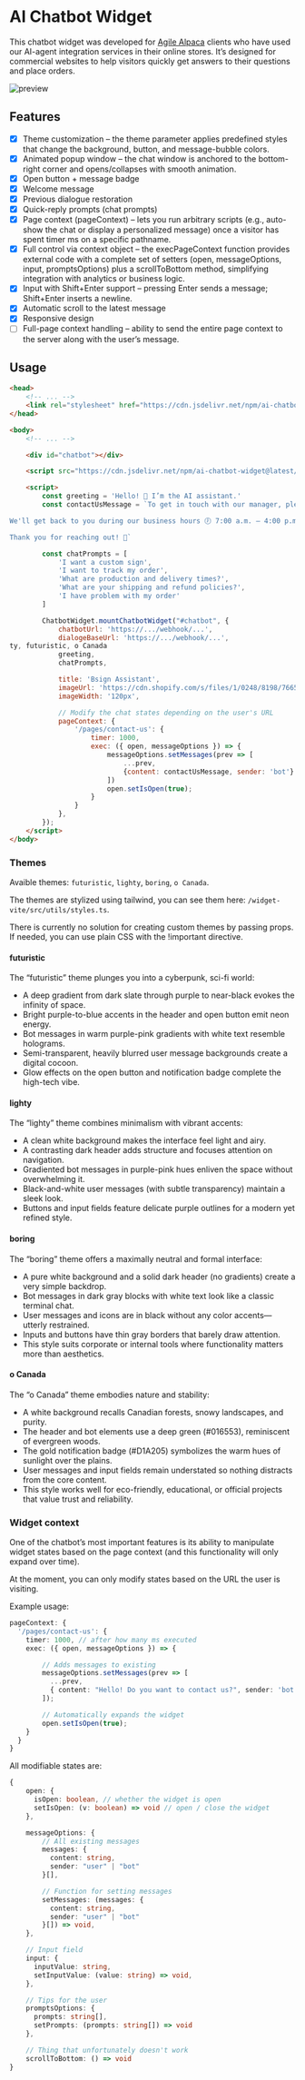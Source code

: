 # AI Chatbot Widget

This chatbot widget was developed for [Agile Alpaca](https://agile-alpaca.com) clients who have used our AI-agent integration services in their online stores. It’s designed for commercial websites to help visitors quickly get answers to their questions and place orders.

![preview](https://github.com/user-attachments/assets/998e8caa-0bb5-430e-b906-e9a77cc928e1)

## Features
- [x] Theme customization – the theme parameter applies predefined styles that change the background, button, and message-bubble colors.
- [x] Animated popup window – the chat window is anchored to the bottom-right corner and opens/collapses with smooth animation.
- [x] Open button + message badge
- [x] Welcome message
- [x] Previous dialogue restoration
- [x] Quick-reply prompts (chat prompts)
- [x] Page context (pageContext) – lets you run arbitrary scripts (e.g., auto-show the chat or display a personalized message) once a visitor has spent timer ms on a specific pathname.
- [x] Full control via context object – the execPageContext function provides external code with a complete set of setters (open, messageOptions, input, promptsOptions) plus a scrollToBottom method, simplifying integration with analytics or business logic.
- [x] Input with Shift+Enter support – pressing Enter sends a message; Shift+Enter inserts a newline.
- [x] Automatic scroll to the latest message
- [x] Responsive design
- [ ] Full-page context handling – ability to send the entire page context to the server along with the user’s message.

## Usage
```html
<head>
    <!-- ... -->
    <link rel="stylesheet" href="https://cdn.jsdelivr.net/npm/ai-chatbot-widget@0.0.21/dist/index.css" />
</head>

<body>
    <!-- ... -->

    <div id="chatbot"></div>

    <script src="https://cdn.jsdelivr.net/npm/ai-chatbot-widget@latest/dist/chatbot-widget.iife.js"></script>

    <script>
        const greeting = 'Hello! 👋 I’m the AI assistant.'
        const contactUsMessage = `To get in touch with our manager, please leave your email address 📧, WhatsApp, or phone number 📱.

We'll get back to you during our business hours 🕖 7:00 a.m. – 4:00 p.m. CST.

Thank you for reaching out! 💬`

        const chatPrompts = [
            'I want a custom sign',
            'I want to track my order',
            'What are production and delivery times?',
            'What are your shipping and refund policies?',
            'I have problem with my order'
        ]

        ChatbotWidget.mountChatbotWidget("#chatbot", {
            chatbotUrl: 'https://.../webhook/...',
            dialogeBaseUrl: 'https://.../webhook/...',
ty, futuristic, o Canada
            greeting,
            chatPrompts,

            title: 'Bsign Assistant',
            imageUrl: 'https://cdn.shopify.com/s/files/1/0248/8198/7665/files/chatbot-logo.png?v=1750682293',
            imageWidth: '120px',

            // Modify the chat states depending on the user's URL
            pageContext: {
                '/pages/contact-us': {
                    timer: 1000,
                    exec: ({ open, messageOptions }) => { 
                        messageOptions.setMessages(prev => [
                            ...prev, 
                            {content: contactUsMessage, sender: 'bot'}
                        ])
                        open.setIsOpen(true);
                    }
                }
            },
        });
    </script>
</body>
```

### Themes

Avaible themes: `futuristic`, `lighty`, `boring`, `o Canada`.

The themes are stylized using tailwind, you can see them here: `/widget-vite/src/utils/styles.ts`.

There is currently no solution for creating custom themes by passing props. If needed, you can use plain CSS with the !important directive.

#### futuristic
The “futuristic” theme plunges you into a cyberpunk, sci-fi world:
- A deep gradient from dark slate through purple to near-black evokes the infinity of space.
- Bright purple-to-blue accents in the header and open button emit neon energy.
- Bot messages in warm purple-pink gradients with white text resemble holograms.
- Semi-transparent, heavily blurred user message backgrounds create a digital cocoon.
- Glow effects on the open button and notification badge complete the high-tech vibe.

#### lighty
The “lighty” theme combines minimalism with vibrant accents:
- A clean white background makes the interface feel light and airy.
- A contrasting dark header adds structure and focuses attention on navigation.
- Gradiented bot messages in purple-pink hues enliven the space without overwhelming it.
- Black-and-white user messages (with subtle transparency) maintain a sleek look.
- Buttons and input fields feature delicate purple outlines for a modern yet refined style.

#### boring
The “boring” theme offers a maximally neutral and formal interface:
- A pure white background and a solid dark header (no gradients) create a very simple backdrop.
- Bot messages in dark gray blocks with white text look like a classic terminal chat.
- User messages and icons are in black without any color accents—utterly restrained.
- Inputs and buttons have thin gray borders that barely draw attention.
- This style suits corporate or internal tools where functionality matters more than aesthetics.

#### o Canada
The “o Canada” theme embodies nature and stability:
- A white background recalls Canadian forests, snowy landscapes, and purity.
- The header and bot elements use a deep green (#016553), reminiscent of evergreen woods.
- The gold notification badge (#D1A205) symbolizes the warm hues of sunlight over the plains.
- User messages and input fields remain understated so nothing distracts from the core content.
- This style works well for eco-friendly, educational, or official projects that value trust and reliability.

### Widget context

One of the chatbot’s most important features is its ability to manipulate widget states based on the page context (and this functionality will only expand over time).

At the moment, you can only modify states based on the URL the user is visiting.

Example usage:
```typescript
pageContext: {
  '/pages/contact-us': {
    timer: 1000, // after how many ms executed
    exec: ({ open, messageOptions }) => {

        // Adds messages to existing
        messageOptions.setMessages(prev => [
          ...prev,
          { content: "Hello! Do you want to contact us?", sender: 'bot' }
        ]);

        // Automatically expands the widget
        open.setIsOpen(true);
    }
  }
}
```

All modifiable states are:
```typescript
{
    open: {
      isOpen: boolean, // whether the widget is open
      setIsOpen: (v: boolean) => void // open / close the widget
    },

    messageOptions: {
        // All existing messages
        messages: {
          content: string,
          sender: "user" | "bot"
        }[],

        // Function for setting messages
        setMessages: (messages: {
          content: string,
          sender: "user" | "bot"
        }[]) => void,
    },

    // Input field
    input: {
      inputValue: string,
      setInputValue: (value: string) => void,
    },

    // Tips for the user
    promptsOptions: {
      prompts: string[],
      setPrompts: (prompts: string[]) => void
    },

    // Thing that unfortunately doesn't work
    scrollToBottom: () => void
}
```

